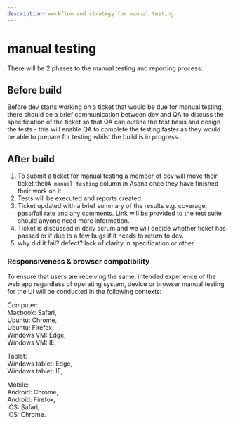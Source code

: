 ```yaml
---
description: workflow and strategy for manual testing
---
```


# manual testing

There will be 2 phases to the manual testing and reporting process:

## Before build

Before dev starts working on a ticket that would be due for manual testing, there should be a brief communication between dev and QA to discuss the specification of the ticket so that QA can outline the test basis and design the tests - this will enable QA to complete the testing faster as they would be able to prepare for testing whilst the build is in progress.



## After build

1. To submit a ticket for manual testing a member of dev will move their ticket the`QA manual testing` column in Asana once they have finished their work on it.
2. Tests will be executed and reports created. 
3. Ticket updated with a brief summary of the results e.g. coverage, pass/fail rate and any comments. Link will be provided to the test suite should anyone need more information. 
4. Ticket is discussed in daily scrum and we will decide whether ticket has passed or if due to a few bugs if it needs to return to dev. 
5. why did it fail? defect? lack of clarity in specification or other



### Responsiveness & browser compatibility

To ensure that users are receiving the same, intended experience of the web app regardless of operating system, device or browser manual testing for the UI will be conducted in the following contexts:  
  
Computer:  
Macbook: Safari,  
Ubuntu: Chrome,  
Ubuntu: Firefox,  
Windows VM: Edge,  
 Windows VM: IE,  
  
Tablet:  
Windows tablet: Edge,   
Windows tablet: IE,   
  
Mobile:  
Android: Chrome,  
Android: Firefox,  
iOS: Safari,  
iOS: Chrome.





